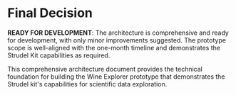 # Final Decision

**READY FOR DEVELOPMENT**: The architecture is comprehensive and ready for development, with only minor improvements suggested. The prototype scope is well-aligned with the one-month timeline and demonstrates the Strudel Kit capabilities as required.

This comprehensive architecture document provides the technical foundation for building the Wine Explorer prototype that demonstrates the Strudel kit's capabilities for scientific data exploration.
